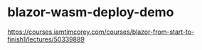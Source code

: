 # blazor-wasm-deploy-demo
https://courses.iamtimcorey.com/courses/blazor-from-start-to-finish1/lectures/50339889
